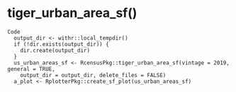 # tiger_urban_area_sf()

    Code
      output_dir <- withr::local_tempdir()
      if (!dir.exists(output_dir)) {
        dir.create(output_dir)
      }
      us_urban_areas_sf <- RcensusPkg::tiger_urban_area_sf(vintage = 2019, general = TRUE,
        output_dir = output_dir, delete_files = FALSE)
      a_plot <- RplotterPkg::create_sf_plot(us_urban_areas_sf)

